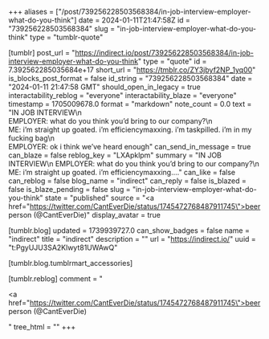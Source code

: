 +++
aliases = ["/post/739256228503568384/in-job-interview-employer-what-do-you-think"]
date = 2024-01-11T21:47:58Z
id = "739256228503568384"
slug = "in-job-interview-employer-what-do-you-think"
type = "tumblr-quote"

[tumblr]
post_url = "https://indirect.io/post/739256228503568384/in-job-interview-employer-what-do-you-think"
type = "quote"
id = 7.392562285035684e+17
short_url = "https://tmblr.co/ZY3jbyf2NP_1yq00"
is_blocks_post_format = false
id_string = "739256228503568384"
date = "2024-01-11 21:47:58 GMT"
should_open_in_legacy = true
interactability_reblog = "everyone"
interactability_blaze = "everyone"
timestamp = 1705009678.0
format = "markdown"
note_count = 0.0
text = "IN JOB INTERVIEW\n<br/>EMPLOYER:  what do you think you’d bring to our company?\n<br/>ME:  i’m straight up goated.  i’m efficiencymaxxing.  i’m taskpilled.  i’m in my fucking bag\n<br/>EMPLOYER:  ok i think we’ve heard enough"
can_send_in_message = true
can_blaze = false
reblog_key = "LXApklpm"
summary = "IN JOB INTERVIEW\n EMPLOYER:  what do you think you’d bring to our company?\n ME:  i’m straight up goated.  i’m efficiencymaxxing...."
can_like = false
can_reblog = false
blog_name = "indirect"
can_reply = false
is_blazed = false
is_blaze_pending = false
slug = "in-job-interview-employer-what-do-you-think"
state = "published"
source = "<a href=\"https://twitter.com/CantEverDie/status/1745472768487911745\">beer person (@CantEverDie)</a>"
display_avatar = true

[tumblr.blog]
updated = 1739939727.0
can_show_badges = false
name = "indirect"
title = "indirect"
description = ""
url = "https://indirect.io/"
uuid = "t:PgyUJU3SA2Klwyt81UWAwQ"

[tumblr.blog.tumblrmart_accessories]

[tumblr.reblog]
comment = "<p><a href=\"https://twitter.com/CantEverDie/status/1745472768487911745\">beer person (@CantEverDie)</a></p>"
tree_html = ""
+++
